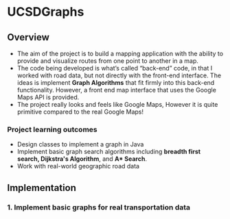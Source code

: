 # UCSDGraphs

## Overview
- The aim of the project is to build a mapping application with the ability to provide and visualize routes from one point to another in a map. 
- The code being developed is what’s called “back-end” code, in that I worked with road data, but not directly with the front-end interface. The ideas is implement **Graph Algorithms** that fit firmly into this back-end functionality. However, a front end map interface that uses the Google Maps API is provided. 
- The project really looks and feels like Google Maps, However it is quite primitive compared to the real Google Maps!

### Project learning outcomes
- Design classes to implement a graph in Java
- Implement basic graph search algorithms including **breadth first search, Dijkstra's Algorithm**, and **A\* Search**.
- Work with real-world geographic road data


## Implementation

### 1. Implement basic graphs for real transportation data
